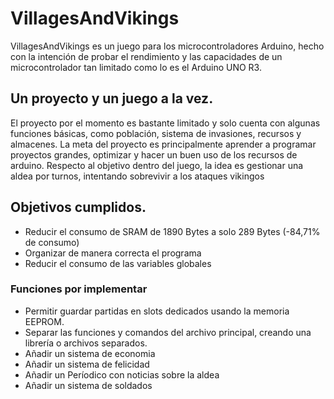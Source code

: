 # VillagesAndVikings

VillagesAndVikings es un juego para los microcontroladores Arduino, hecho con la intención de probar el rendimiento y las capacidades de un microcontrolador tan limitado como lo es el Arduino UNO R3.

## Un proyecto y un juego a la vez.

El proyecto por el momento es bastante limitado y solo cuenta con algunas funciones básicas, como población, sistema de invasiones, recursos y almacenes.
La meta del proyecto es principalmente aprender a programar proyectos grandes, optimizar y hacer un buen uso de los recursos de arduino. Respecto al objetivo dentro del juego, la idea es gestionar una aldea por turnos, intentando sobrevivir a los ataques vikingos

## Objetivos cumplidos.

* Reducir el consumo de SRAM de 1890 Bytes a solo 289 Bytes (-84,71% de consumo)
* Organizar de manera correcta el programa
* Reducir el consumo de las variables globales


### Funciones por implementar


* Permitir guardar partidas en slots dedicados usando la memoria EEPROM.
* Separar las funciones y comandos del archivo principal, creando una librería o archivos separados.
* Añadir un sistema de economia
* Añadir un sistema de felicidad
* Añadir un Períodico con noticias sobre la aldea
* Añadir un sistema de soldados
